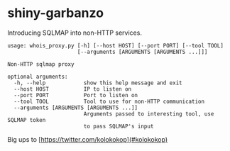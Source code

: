 # shiny-garbanzo
Introducing SQLMAP into non-HTTP services.

```
usage: whois_proxy.py [-h] [--host HOST] [--port PORT] [--tool TOOL]
                      [--arguments [ARGUMENTS [ARGUMENTS ...]]]

Non-HTTP sqlmap proxy

optional arguments:
  -h, --help            show this help message and exit
  --host HOST           IP to listen on
  --port PORT           Port to listen on
  --tool TOOL           Tool to use for non-HTTP communication
  --arguments [ARGUMENTS [ARGUMENTS ...]]
                        Arguments passed to interesting tool, use SQLMAP token
                        to pass SQLMAP's input
```

Big ups to [https://twitter.com/kolokokop](#kolokokop)
